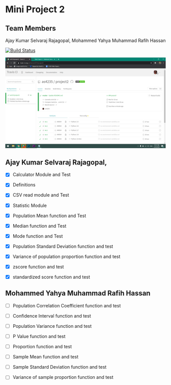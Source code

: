 # Mini Project 2

## Team Members

Ajay Kumar Selvaraj Rajagopal, Mohammed Yahya Muhammad Rafih Hassan 

[![Build Status](https://travis-ci.org/as4235/project2.svg?branch=master)](https://travis-ci.org/as4235/project2)

<img src="Images/Travis.png">

## Ajay Kumar Selvaraj Rajagopal,

- [x] Calculator Module and Test

- [x] Definitions

- [x] CSV read module and Test

- [x] Statistic Module

- [x] Population Mean function and Test

- [x] Median function and Test

- [x] Mode function and Test

- [x] Population Standard Deviation function and test

- [x] Variance of population proportion function and test

- [x] zscore function and test

- [x] standardized score function and test

## Mohammed Yahya Muhammad Rafih Hassan

- [ ] Population Correlation Coefficient function and test

- [ ] Confidence Interval function and test

- [ ] Population Variance function and test

- [ ] P Value function and test

- [ ] Proportion function and test

- [ ] Sample Mean function and test

- [ ] Sample Standard Deviation function and test

- [ ] Variance of sample proportion function and test
